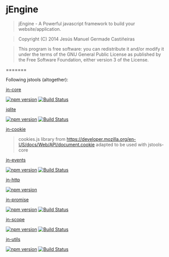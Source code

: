 jEngine
=======

>	jEngine - A Powerful javascript framework to build your website/application.

>	Copyright (C) 2014  Jesús Manuel Germade Castiñeiras

>	This program is free software: you can redistribute it and/or modify
>	it under the terms of the GNU General Public License as published by
>	the Free Software Foundation, either version 3 of the License.

=======

Following jstools (altogether):

[jn-core](https://github.com/jstools/jn-core)

[![npm version](https://badge.fury.io/js/jn-core.svg)](http://badge.fury.io/js/jn-core)
[![Build Status](https://travis-ci.org/jstools/jn-core.svg?branch=master)](https://travis-ci.org/jstools/jn-core)

[jqlite](https://github.com/jstools/jqlite)

[![npm version](https://badge.fury.io/js/jqlite.svg)](http://badge.fury.io/js/jqlite)
[![Build Status](https://travis-ci.org/jstools/jqlite.svg?branch=master)](https://travis-ci.org/jstools/jqlite)

[jn-cookie](https://github.com/jstools/jn-cookie)
> cookies.js library from https://developer.mozilla.org/en-US/docs/Web/API/document.cookie
> adapted to be used with jstools-core

[jn-events](https://github.com/jstools/jn-events)

[![npm version](https://badge.fury.io/js/jn-events.svg)](http://badge.fury.io/js/jn-events)
[![Build Status](https://travis-ci.org/jstools/jn-events.svg?branch=master)](https://travis-ci.org/jstools/jn-events)

[jn-http](https://github.com/jstools/jn-http)

[![npm version](https://badge.fury.io/js/jn-http.svg)](http://badge.fury.io/js/jn-http)

[jn-promise](https://github.com/jstools/jn-promise)

[![npm version](https://badge.fury.io/js/jn-promise.svg)](http://badge.fury.io/js/jn-promise)
[![Build Status](https://travis-ci.org/jstools/jn-promise.svg?branch=master)](https://travis-ci.org/jstools/jn-promise)

[jn-scope](https://github.com/jstools/jn-scope)

[![npm version](https://badge.fury.io/js/jn-scope.svg)](http://badge.fury.io/js/jn-scope)
[![Build Status](https://travis-ci.org/jstools/jn-scope.svg?branch=master)](https://travis-ci.org/jstools/jn-scope)

[jn-utils](https://github.com/jstools/jn-utils)

[![npm version](https://badge.fury.io/js/jn-utils.svg)](http://badge.fury.io/js/jn-utils)
[![Build Status](https://travis-ci.org/jstools/jn.js.svg?branch=master)](https://travis-ci.org/jstools/jn-utils)
